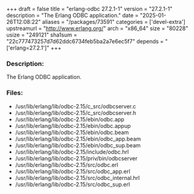 +++
draft = false
title = "erlang-odbc 27.2.1-1"
version = "27.2.1-1"
description = "The Erlang ODBC application."
date = "2025-01-26T12:08:22"
aliases = "/packages/73591"
categories = ['devel-extra']
upstreamurl = "http://www.erlang.org/"
arch = "x86_64"
size = "80228"
usize = "249121"
sha1sum = "22c777473257d7d62ddc6734feb5ba2a7e6ec5f7"
depends = "['erlang=27.2.1']"
+++
### Description: 
The Erlang ODBC application.

### Files: 
* /usr/lib/erlang/lib/odbc-2.15/c_src/odbcserver.c
* /usr/lib/erlang/lib/odbc-2.15/c_src/odbcserver.h
* /usr/lib/erlang/lib/odbc-2.15/ebin/odbc.app
* /usr/lib/erlang/lib/odbc-2.15/ebin/odbc.appup
* /usr/lib/erlang/lib/odbc-2.15/ebin/odbc.beam
* /usr/lib/erlang/lib/odbc-2.15/ebin/odbc_app.beam
* /usr/lib/erlang/lib/odbc-2.15/ebin/odbc_sup.beam
* /usr/lib/erlang/lib/odbc-2.15/include/odbc.hrl
* /usr/lib/erlang/lib/odbc-2.15/priv/bin/odbcserver
* /usr/lib/erlang/lib/odbc-2.15/src/odbc.erl
* /usr/lib/erlang/lib/odbc-2.15/src/odbc_app.erl
* /usr/lib/erlang/lib/odbc-2.15/src/odbc_internal.hrl
* /usr/lib/erlang/lib/odbc-2.15/src/odbc_sup.erl
